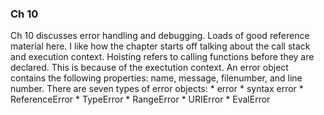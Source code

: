 ### Ch 10
Ch 10 discusses error handling and debugging. Loads of good reference material here. I like how the chapter starts off talking about the call stack and execution context. Hoisting refers to calling functions before they are declared. 
This is because of the exectution context. 
An error object contains the following properties: name, message, filenumber, and line number. There are seven types of error objects: 
    * error
    * syntax error
    * ReferenceError
    * TypeError
    * RangeError
    * URIError
    * EvalError